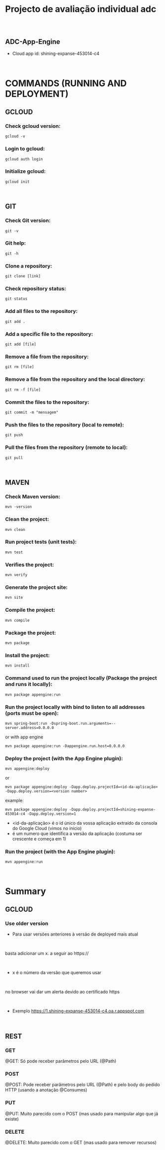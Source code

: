 # Projecto de avaliação individual adc

## 

&nbsp;
&nbsp;

## ADC-App-Engine
 - Cloud app id: shining-expanse-453014-c4

&nbsp;
&nbsp;

# COMMANDS (RUNNING AND DEPLOYMENT)
## GCLOUD
### Check gcloud version:
    gcloud -v
### Login to gcloud:
    gcloud auth login
### Initialize gcloud:
    gcloud init

&nbsp;
&nbsp;

## GIT
### Check Git version:
    git -v 
### Git help:
    git -h 
### Clone a repository:
    git clone [link] 
### Check repository status:
    git status 
### Add all files to the repository:
    git add . 
### Add a specific file to the repository:
    git add [file]
### Remove a file from the repository:
    git rm [file]
### Remove a file from the repository and the local directory:
    git rm -f [file]
### Commit the files to the repository:
    git commit -m "mensagem" 
### Push the files to the repository (local to remote):
    git push 
### Pull the files from the repository (remote to local):
    git pull 

&nbsp;
&nbsp;

## MAVEN
### Check Maven version:
    mvn -version 
### Clean the project:
    mvn clean 
### Run project tests (unit tests):
    mvn test 
### Verifies the project:
    mvn verify 
### Generate the project site:
    mvn site 
### Compile the project:
    mvn compile
### Package the project:
    mvn package 
### Install the project:
    mvn install 
### Command used to run the project locally (Package the project and runs it locally):
    mvn package appengine:run 
### Run the project locally with bind to listen to all addresses (ports must be open):
    mvn spring-boot:run -Dspring-boot.run.arguments=--server.address=0.0.0.0
or with app engine
    
    mvn package appengine:run -Dappengine.run.host=0.0.0.0

### Deploy the project (with the App Engine plugin):
    mvn appengine:deploy 
or

    mvn package appengine:deploy -Dapp.deploy.projectId=<id-da-aplicação> -Dapp.deploy.version=<version number>
example:

    mvn package appengine:deploy -Dapp.deploy.projectId=shining-expanse-453014-c4 -Dapp.deploy.version=1
    
- <id-da-aplicação> é o id único da vossa aplicação extraído da consola do Google Cloud (vimos no inicio)
- <version number> é um numero que identifica a versão da aplicação (costuma ser crescente e começa em 1)

### Run the project (with the App Engine plugin):
    mvn appengine:run

&nbsp;
&nbsp;

# Summary
## GCLOUD
### Use older version
- Para usar versões anteriores à versão de deployed mais atual 

&nbsp;

basta adicionar um x. a seguir ao https://

&nbsp;

- x é o número da versão que queremos usar 

&nbsp;

no browser vai dar um alerta devido ao certificado https

&nbsp;

- Exemplo
    https://1.shining-expanse-453014-c4.oa.r.appspot.com

&nbsp;
&nbsp;

## REST

### GET
@GET: Só pode receber parâmetros pelo URL (@Path)

### POST
@POST: Pode receber parâmetros pelo URL (@Path) e pelo body do pedido HTTP (usando a anotação @Consumes)

### PUT
@PUT: 
Muito parecido com o POST (mas usado para manipular algo que já existe) 

### DELETE
@DELETE: Muito parecido com o GET (mas usado para remover recursos)